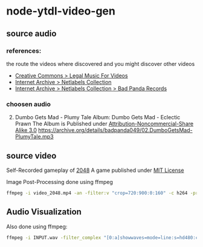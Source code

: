 # node-ytdl-video-gen

## source audio
### references:
the route the videos where discovered and you might discover other videos
* [Creative Commons > Legal Music For Videos](https://creativecommons.org/about/program-areas/arts-culture/arts-culture-resources/legalmusicforvideos/)
* [Internet Archive > Netlabels Collection](https://archive.org/details/netlabels)
* [Internet Archive > Netlabels Collection > Bad Panda Records](https://archive.org/details/bad-panda)

### choosen audio
02. Dumbo Gets Mad - Plumy Tale
Album: Dumbo Gets Mad - Eclectic Prawn
The Album is Published under [Attribution-Noncommercial-Share Alike 3.0](http://creativecommons.org/licenses/by-nc-sa/3.0/)
https://archive.org/details/badpanda049/02.DumboGetsMad-PlumyTale.mp3

## source video
Self-Recorded gameplay of [2048](https://github.com/gabrielecirulli/2048)
A game published under [MIT License](https://opensource.org/licenses/MIT)

Image Post-Processing done using ffmpeg
```bash
ffmpeg -i video_2048.mp4 -an -filter:v "crop=720:900:0:160" -c h264 -preset slower video_crop.mp4
```

## Audio Visualization
Also done using ffmpeg:
```bash
ffmpeg -i INPUT.wav -filter_complex "[0:a]showwaves=mode=line:s=hd480:colors=White[v]" -map "[v]" -map 0:a -pix_fmt yuv420p -b:a 360k -r:a 44100  OUTPUT.mp4
```
